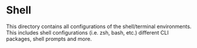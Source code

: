 # Shell

This directory contains all configurations of the shell/terminal environments. This includes shell configurations (i.e. zsh, bash, etc.) different CLI packages, shell prompts and more.
